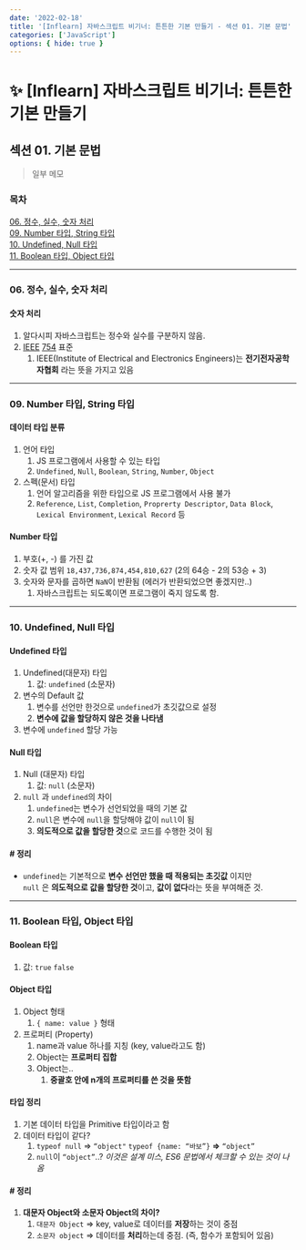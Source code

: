 ```yaml
---
date: '2022-02-18'
title: '[Inflearn] 자바스크립트 비기너: 튼튼한 기본 만들기 - 섹션 01. 기본 문법'
categories: ['JavaScript']
options: { hide: true }
---
```


# ✨ [Inflearn] 자바스크립트 비기너: 튼튼한 기본 만들기

## 섹션 01. 기본 문법

> 일부 메모

<div style="margin: 8px 0;">
  <h3 style="font-weight: 700">목차</h3>
  <a href="#06">06. 정수, 실수, 숫자 처리</a></br>
  <a href="#09">09. Number 타입, String 타입</a></br>
  <a href="#10">10. Undefined, Null 타입</a></br>
  <a href="#11">11. Boolean 타입, Object 타입</a></br>
  <hr/>
</div>

<h3 id="06">06. 정수, 실수, 숫자 처리</h3>

<h4 style="font-weight: 700">숫자 처리</h4>

1. 알다시피 자바스크립트는 정수와 실수를 구분하지 않음.
2. [IEEE](https://ko.wikipedia.org/wiki/%EC%A0%84%EA%B8%B0_%EC%A0%84%EC%9E%90_%EA%B8%B0%EC%88%A0%EC%9E%90_%ED%98%91%ED%9A%8C) [754](https://ko.wikipedia.org/wiki/IEEE_754) 표준
   1. IEEE(Institute of Electrical and Electronics Engineers)는 **전기전자공학자협회** 라는 뜻을 가지고 있음

---

<h3 id="09">09. Number 타입, String 타입</h3>

<h4 style="font-weight: 700">데이터 타입 분류</h4>

1. 언어 타입
   1. JS 프로그램에서 사용할 수 있는 타입
   2. `Undefined`, `Null`, `Boolean`, `String`, `Number`, `Object`
2. 스펙(문서) 타입
   1. 언어 알고리즘을 위한 타입으로 JS 프로그램에서 사용 불가
   2. `Reference`, `List`, `Completion`, `Proprerty Descriptor`, `Data Block`, `Lexical Environment`, `Lexical Record` 등

<h4 style="font-weight: 700">Number 타입</h4>

1. 부호(+, -) 를 가진 값
2. 숫자 값 범위
   `18,437,736,874,454,810,627` (2의 64승 - 2의 53승 + 3)
3. 숫자와 문자를 곱하면 `NaN`이 반환됨 (에러가 반환되었으면 좋겠지만..)
   1. 자바스크립트는 되도록이면 프로그램이 죽지 않도록 함.

---

<h3 id="10">10. Undefined, Null 타입</h3>

<h4 style="font-weight: 700">Undefined 타입</h4>

1. Undefined(대문자) 타입
   1. 값: `undefined` (소문자)
2. 변수의 Default 값
   1. 변수를 선언만 한것으로 `undefined`가 초깃값으로 설정
   2. **변수에 값을 할당하지 않은 것을 나타냄**
3. 변수에 `undefined` 할당 가능

<h4 style="font-weight: 700">Null 타입</h4>

1. Null (대문자) 타입
   1. 값: `null` (소문자)
2. `null` 과 `undefined`의 차이
   1. `undefined`는 변수가 선언되었을 때의 기본 값
   2. `null`은 변수에 `null`을 할당해야 값이 `null`이 됨
   3. **의도적으로 값을 할당한 것**으로 코드를 수행한 것이 됨

<h4 style="font-weight: 700"># 정리</h4>

- `undefined`는 기본적으로 **변수 선언만 했을 때 적용되는 초깃값** 이지만  
  `null` 은 **의도적으로 값을 할당한 것**이고, **값이 없다**라는 뜻을 부여해준 것.

---

<h3 id="11">11. Boolean 타입, Object 타입</h3>

<h4 style="font-weight: 700">Boolean 타입</h4>

1. 값: `true` `false`

<h4 style="font-weight: 700">Object 타입</h4>

1. Object 형태
   1. `{ name: value }` 형태
2. 프로퍼티 (Property)
   1. name과 value 하나를 지칭 (key, value라고도 함)
   2. Object는 **프로퍼티 집합**
   3. Object는..
      1. **중괄호 안에 n개의 프로퍼티를 쓴 것을 뜻함**

<h4 style="font-weight: 700">타입 정리</h4>

1. 기본 데이터 타입을 Primitive 타입이라고 함
2. 데이터 타입이 같다?
   1. `typeof null` ⇒ `“object"`
      `typeof {name: “바보”}` **⇒** `“object”`
   2. `null`이 `“object”`..?
      _이것은 설계 미스, ES6 문법에서 체크할 수 있는 것이 나옴_

<h4 style="font-weight: 700"># 정리</h4>

1. **대문자 Object와 소문자 Object의 차이?**
   1. `대문자 Object` ⇒ key, value로 데이터를 **저장**하는 것이 중점
   2. `소문자 object` ⇒ 데이터를 **처리**하는데 중점. (즉, 함수가 포함되어 있음)
